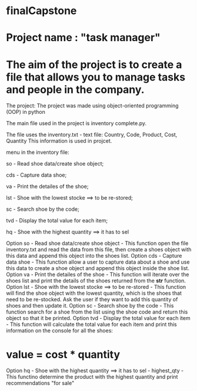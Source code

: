 # finalCapstone
# Project name : "task manager"
# The aim of the project is to create a file that allows you to manage tasks and people in the company.<br />
The project:
The project was made using object-oriented programming (OOP) in python

The main file used in the project is inventory complete.py.

The file uses the inventory.txt - text file:
Country, Code, Product, Cost, Quantity
This information is used in projcet.

menu in the inventory file:

so - Read shoe data/create shoe object;

cds - Capture data shoe;

va - Print the detailes of the shoe;

lst - Shoe with the lowest stocke ==> to be re-stored;

sc - Search shoe by the code;

tvd - Display the total value for each item;

hq - Shoe with the highest quantity ==> it has to sel

Option so - Read shoe data/create shoe object - This function open the file
inventory.txt and read the data from this file, then create
a shoes object with this data and append this object into the
shoes list.
Option cds - Capture data shoe - This function allow a user to capture
data about a shoe and use this data to create a shoe object
and append this object inside the shoe list.
Option va - Print the detailes of the shoe - This function will iterate over the shoes list and
print the details of the shoes returned from the __str__ function.
Option lst - Shoe with the lowest stocke ==> to be re-stored - This function will find the shoe object with the
lowest quantity, which is the shoes that need to be re-stocked. Ask the user if they want to add this quantity of
shoes and then update it.
Option sc - Search shoe by the code - This function search for a shoe from the list
using the shoe code and return this object so that it be printed.
Option tvd - Display the total value for each item - This function will calculate the total value
for each item and print this information on the console for all the shoes:
# value = cost * quantity
Option hq - Shoe with the highest quantity ==> it has to sel - highest_qty - This functino determine the product with
the highest quantity and print recommendations "for sale"
